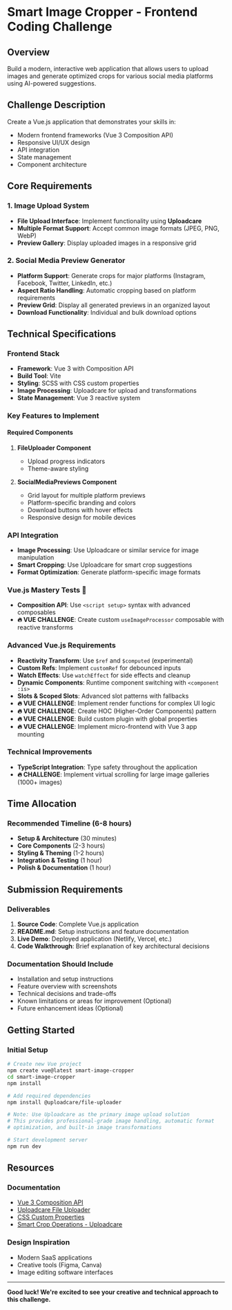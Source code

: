 # Smart Image Cropper - Frontend Coding Challenge

## Overview

Build a modern, interactive web application that allows users to upload images and generate optimized crops for various social media platforms using AI-powered suggestions.

## Challenge Description

Create a Vue.js application that demonstrates your skills in:

- Modern frontend frameworks (Vue 3 Composition API)
- Responsive UI/UX design
- API integration
- State management
- Component architecture

## Core Requirements

### 1. Image Upload System

- **File Upload Interface**: Implement functionality using **Uploadcare**
- **Multiple Format Support**: Accept common image formats (JPEG, PNG, WebP)
- **Preview Gallery**: Display uploaded images in a responsive grid

### 2. Social Media Preview Generator

- **Platform Support**: Generate crops for major platforms (Instagram, Facebook, Twitter, LinkedIn, etc.)
- **Aspect Ratio Handling**: Automatic cropping based on platform requirements
- **Preview Grid**: Display all generated previews in an organized layout
- **Download Functionality**: Individual and bulk download options

## Technical Specifications

### Frontend Stack

- **Framework**: Vue 3 with Composition API
- **Build Tool**: Vite
- **Styling**: SCSS with CSS custom properties
- **Image Processing**: Uploadcare for upload and transformations
- **State Management**: Vue 3 reactive system

### Key Features to Implement

#### Required Components

1. **FileUploader Component**

   - Upload progress indicators
   - Theme-aware styling

2. **SocialMediaPreviews Component**
   - Grid layout for multiple platform previews
   - Platform-specific branding and colors
   - Download buttons with hover effects
   - Responsive design for mobile devices

### API Integration

- **Image Processing**: Use Uploadcare or similar service for image manipulation
- **Smart Cropping**: Use Uploadcare for smart crop suggestions
- **Format Optimization**: Generate platform-specific image formats

### Vue.js Mastery Tests 🎯

- **Composition API**: Use `<script setup>` syntax with advanced composables
- **🔥 VUE CHALLENGE**: Create custom `useImageProcessor` composable with reactive transforms

### Advanced Vue.js Requirements

- **Reactivity Transform**: Use `$ref` and `$computed` (experimental)
- **Custom Refs**: Implement `customRef` for debounced inputs
- **Watch Effects**: Use `watchEffect` for side effects and cleanup
- **Dynamic Components**: Runtime component switching with `<component :is>`
- **Slots & Scoped Slots**: Advanced slot patterns with fallbacks
- **🔥 VUE CHALLENGE**: Implement render functions for complex UI logic
- **🔥 VUE CHALLENGE**: Create HOC (Higher-Order Components) pattern
- **🔥 VUE CHALLENGE**: Build custom plugin with global properties
- **🔥 VUE CHALLENGE**: Implement micro-frontend with Vue 3 app mounting

### Technical Improvements

- **TypeScript Integration**: Type safety throughout the application
- **🔥 CHALLENGE**: Implement virtual scrolling for large image galleries (1000+ images)

## Time Allocation

### Recommended Timeline (6-8 hours)

- **Setup & Architecture** (30 minutes)
- **Core Components** (2-3 hours)
- **Styling & Theming** (1-2 hours)
- **Integration & Testing** (1 hour)
- **Polish & Documentation** (1 hour)

## Submission Requirements

### Deliverables

1. **Source Code**: Complete Vue.js application
2. **README.md**: Setup instructions and feature documentation
3. **Live Demo**: Deployed application (Netlify, Vercel, etc.)
4. **Code Walkthrough**: Brief explanation of key architectural decisions

### Documentation Should Include

- Installation and setup instructions
- Feature overview with screenshots
- Technical decisions and trade-offs
- Known limitations or areas for improvement (Optional)
- Future enhancement ideas (Optional)

## Getting Started

### Initial Setup

```bash
# Create new Vue project
npm create vue@latest smart-image-cropper
cd smart-image-cropper
npm install

# Add required dependencies
npm install @uploadcare/file-uploader

# Note: Use Uploadcare as the primary image upload solution
# This provides professional-grade image handling, automatic format
# optimization, and built-in image transformations

# Start development server
npm run dev
```

## Resources

### Documentation

- [Vue 3 Composition API](https://vuejs.org/guide/extras/composition-api-faq.html)
- [Uploadcare File Uploader](https://uploadcare.com/docs/file-uploader/)
- [CSS Custom Properties](https://developer.mozilla.org/en-US/docs/Web/CSS/--*)
- [Smart Crop Operations - Uploadcare](https://uploadcare.com/docs/transformations/image/resize-crop/#operation-smart-crop)

### Design Inspiration

- Modern SaaS applications
- Creative tools (Figma, Canva)
- Image editing software interfaces

---

**Good luck! We're excited to see your creative and technical approach to this challenge.**
